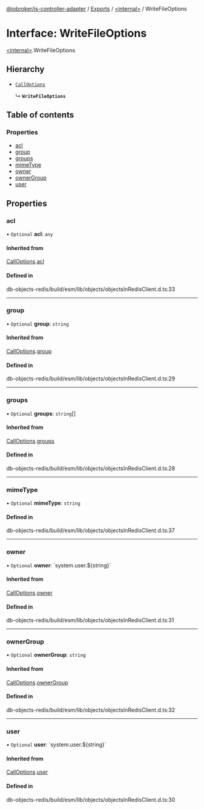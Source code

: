 [@iobroker/js-controller-adapter](../README.md) / [Exports](../modules.md) / [\<internal\>](../modules/internal_.md) / WriteFileOptions

# Interface: WriteFileOptions

[\<internal\>](../modules/internal_.md).WriteFileOptions

## Hierarchy

- [`CallOptions`](internal_.CallOptions.md)

  ↳ **`WriteFileOptions`**

## Table of contents

### Properties

- [acl](internal_.WriteFileOptions.md#acl)
- [group](internal_.WriteFileOptions.md#group)
- [groups](internal_.WriteFileOptions.md#groups)
- [mimeType](internal_.WriteFileOptions.md#mimetype)
- [owner](internal_.WriteFileOptions.md#owner)
- [ownerGroup](internal_.WriteFileOptions.md#ownergroup)
- [user](internal_.WriteFileOptions.md#user)

## Properties

### acl

• `Optional` **acl**: `any`

#### Inherited from

[CallOptions](internal_.CallOptions.md).[acl](internal_.CallOptions.md#acl)

#### Defined in

db-objects-redis/build/esm/lib/objects/objectsInRedisClient.d.ts:33

___

### group

• `Optional` **group**: `string`

#### Inherited from

[CallOptions](internal_.CallOptions.md).[group](internal_.CallOptions.md#group)

#### Defined in

db-objects-redis/build/esm/lib/objects/objectsInRedisClient.d.ts:29

___

### groups

• `Optional` **groups**: `string`[]

#### Inherited from

[CallOptions](internal_.CallOptions.md).[groups](internal_.CallOptions.md#groups)

#### Defined in

db-objects-redis/build/esm/lib/objects/objectsInRedisClient.d.ts:28

___

### mimeType

• `Optional` **mimeType**: `string`

#### Defined in

db-objects-redis/build/esm/lib/objects/objectsInRedisClient.d.ts:37

___

### owner

• `Optional` **owner**: \`system.user.$\{string}\`

#### Inherited from

[CallOptions](internal_.CallOptions.md).[owner](internal_.CallOptions.md#owner)

#### Defined in

db-objects-redis/build/esm/lib/objects/objectsInRedisClient.d.ts:31

___

### ownerGroup

• `Optional` **ownerGroup**: `string`

#### Inherited from

[CallOptions](internal_.CallOptions.md).[ownerGroup](internal_.CallOptions.md#ownergroup)

#### Defined in

db-objects-redis/build/esm/lib/objects/objectsInRedisClient.d.ts:32

___

### user

• `Optional` **user**: \`system.user.$\{string}\`

#### Inherited from

[CallOptions](internal_.CallOptions.md).[user](internal_.CallOptions.md#user)

#### Defined in

db-objects-redis/build/esm/lib/objects/objectsInRedisClient.d.ts:30
